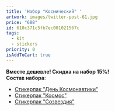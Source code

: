 ```yaml
---
title: 'Набор "Космический" '
artwork: images/twitter-post-61.jpg
price: "688"
id: 610c371c5fb7ec001021567c
tags:
  - kit
  - stickers
priority: 0
isAddToCart: true
---
```


**Вместе дешевле! Скидка на набор 15%!**\
**Cостав набора**:

- [Стикерпак "День Космонавтики"](https://www.zerokelvin.ru/products/stickers/space-day/)
- [Стикерпак "Космос"](https://www.zerokelvin.ru/products/stickers/space/)
- [Стикерпак "Созвездия"](https://www.zerokelvin.ru/products/stickers/constellation/)

